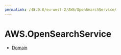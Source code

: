 ```yaml
---
permalink: /48.0.0/eu-west-2/AWS/OpenSearchService/
---
```


# AWS.OpenSearchService



* [Domain](Domain.md)
